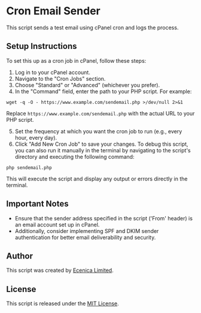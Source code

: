 # Cron Email Sender

This script sends a test email using cPanel cron and logs the process.

## Setup Instructions

To set this up as a cron job in cPanel, follow these steps:

1. Log in to your cPanel account.
2. Navigate to the "Cron Jobs" section.
3. Choose "Standard" or "Advanced" (whichever you prefer).
4. In the "Command" field, enter the path to your PHP script. For example:
   
```
wget -q -O - https://www.example.com/sendemail.php >/dev/null 2>&1
```

Replace `https://www.example.com/sendemail.php` with the actual URL to your PHP script.

5. Set the frequency at which you want the cron job to run (e.g., every hour, every day).
6. Click "Add New Cron Job" to save your changes.
To debug this script, you can also run it manually in the terminal by navigating to the script's directory and executing the following command:

```
php sendemail.php
```

This will execute the script and display any output or errors directly in the terminal.

## Important Notes

- Ensure that the sender address specified in the script ('From' header) is an email account set up in cPanel.
- Additionally, consider implementing SPF and DKIM sender authentication for better email deliverability and security.

## Author

This script was created by [Ecenica Limited](https://www.ecenica.com/).

## License

This script is released under the [MIT License](LICENSE).

